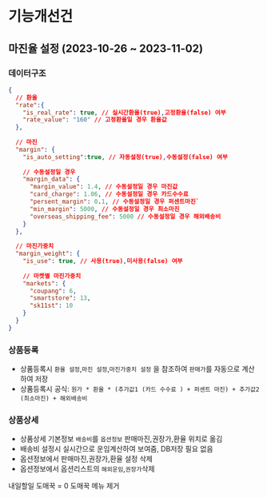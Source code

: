 # 기능개선건

## 마진율 설정 (2023-10-26 ~ 2023-11-02) 

### 데이터구조
```json
{
  // 환율
  "rate":{
    "is_real_rate": true, // 실시간환율(true),고정환율(false) 여부
    "rate_value": "160" // 고정환율일 경우 환율값
  },
  
  // 마진
  "margin": {
    "is_auto_setting":true, // 자동설정(true),수동설정(false) 여부
    
    // 수동설정일 경우
    "margin_data": {
      "margin_value": 1.4, // 수동설정일 경우 마진값
      "card_charge": 1.06, // 수동설정일 경우 카드수수료
      "persent_margin": 0.1, // 수동설정일 경우 퍼센트마진`
      "min_margin": 5000, // 수동설정일 경우 최소마진 
      "overseas_shipping_fee": 5000 // 수동설정일 경우 해외배송비
    }
  },
  
  // 마진가중치
  "margin_weight": {
    "is_use": true, // 사용(true),미사용(false) 여부
    
    // 마켓별 마진가중치
    "markets": {
      "coupang": 6,
      "smartstore": 13,
      "sk11st": 10
    }
  }
}
```
### 상품등록
- 상품등록시 `환율 설정`,`마진 설정`,`마진가중치 설정` 을 참조하여 `판매가`를 자동으로 계산하여 저장
- 상품등록시 공식: `원가 * 환율 * (추가값1 (카드 수수료 ) + 퍼센트 마진) + 추가값2 (최소마진) + 해외배송비`

### 상품상세
- 상품상세 기본정보 `배송비`를 `옵션정보` 판매마진,권장가,환율 위치로 옮김
- 배송비 설정시 실시간으로 운임계산하여 보여줌, DB저장 필요 없음
- 옵션정보에서 판매마진,권장가,환율 설정 삭제
- 옵션정보에서 옵션리스트의 `해외운임`,`권장가`삭제

내일할일
도매꾹 = 0 
도매꾹 메뉴 제거

